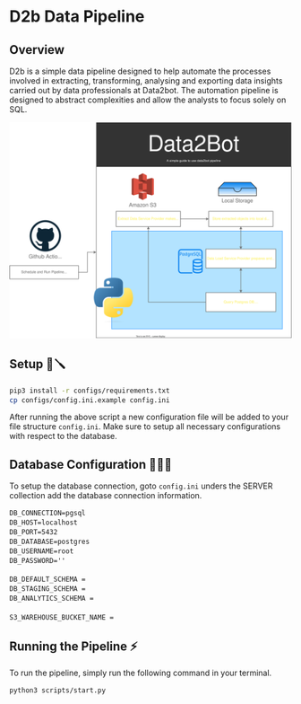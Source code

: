 # D2b Data Pipeline
## **Overview** 
D2b is a simple data pipeline designed to help automate the processes involved in extracting, transforming, analysing and exporting data insights carried out by data professionals at Data2bot. The automation pipeline is designed to abstract complexities and allow the analysts to focus solely on SQL.

<img src='assets/system.svg' alt='System flow'>

## Setup 🔩🪛
```bash
pip3 install -r configs/requirements.txt
cp configs/config.ini.example config.ini
```

After running the above script a new configuration file will be added to your file structure `config.ini`. Make sure to setup all necessary configurations with respect to the database.

## Database Configuration 👨🏽‍💻
To setup the database connection, goto `config.ini` unders the SERVER collection add the database connection information.
```md
DB_CONNECTION=pgsql
DB_HOST=localhost
DB_PORT=5432
DB_DATABASE=postgres
DB_USERNAME=root
DB_PASSWORD=''

DB_DEFAULT_SCHEMA = 
DB_STAGING_SCHEMA = 
DB_ANALYTICS_SCHEMA =  

S3_WAREHOUSE_BUCKET_NAME = 

```

## Running the Pipeline ⚡️
To run the pipeline, simply run the following command in your terminal.
```bash
python3 scripts/start.py
```
